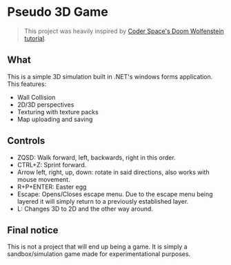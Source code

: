 # Pseudo 3D Game
>This project was heavily inspired by [Coder Space's Doom Wolfenstein tutorial](https://www.youtube.com/watch?v=ECqUrT7IdqQ).

## What
This is a simple 3D simulation built in .NET's windows forms application. This features:
- Wall Collision
- 2D/3D perspectives
- Texturing with texture packs
- Map uploading and saving

## Controls
- ZQSD: Walk forward, left, backwards, right in this order.
- CTRL+Z: Sprint forward.
- Arrow left, right, up, down: rotate in said directions, also works with mouse movement.
- R+P+ENTER: Easter egg
- Escape: Opens/Closes escape menu. Due to the escape menu being layered it will simply return to a previously established layer.
- L: Changes 3D to 2D and the other way around.

## Final notice
This is not a project that will end up being a game. It is simply a sandbox/simulation game made for experimentational purposes. 
